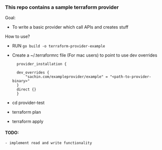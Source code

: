 ### This repo contains a sample terraform provider

Goal: 
- To write a basic provider which call APIs and creates stuff


How to use?

- RUN `go build -o terraform-provider-example`

- Create a ~/.terraformrc file (For mac users) to point to use dev overrides

        provider_installation {

        dev_overrides {
            "sachin.com/exampleprovider/example" = "<path-to-provider-binary>"
        }
        direct {}
        }

- cd provider-test 
- terraform plan
- terraform apply


#### TODO:
    - implement read and write functionality